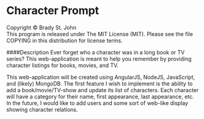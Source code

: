 # Character Prompt
Copyright &copy; Brady St. John <br />
This program is released under The MIT License (MIT).
Please see the file COPYING in this distribution for
license terms.

####Description
Ever forget who a character was in a long book or TV series? This web-application is meant to help you remember by providing character listings for books, movies, and TV. 

This web-application will be created using AngularJS, NodeJS, JavaScript, and (likely) MongoDB. The first feature I wish to implement is the ability to add a book/movie/TV-show and update its list of characters. Each character will have a category for their name, first appearance, last appearance, etc. In the future, I would like to add users and some sort of web-like display showing character relations.
